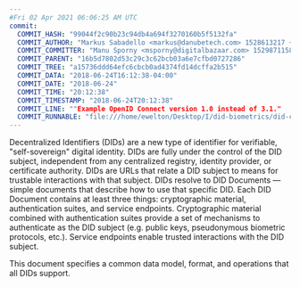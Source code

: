 ```yaml
---
#Fri 02 Apr 2021 06:06:25 AM UTC
commit:
  COMMIT_HASH: "99044f2c90b23c94db4a694f3270160b5f5132fa"
  COMMIT_AUTHOR: "Markus Sabadello <markus@danubetech.com> 1528613217 +0200"
  COMMIT_COMMITTER: "Manu Sporny <msporny@digitalbazaar.com> 1529871158 -0400"
  COMMIT_PARENT: "16b5d7802d53c29c3c62bcb03a6e7cfbd0727286"
  COMMIT_TREE: "a15736ddd64efc6cbcb0ad4374fd14dcffa2b515"
  COMMIT_DATA: "2018-06-24T16:12:38-04:00"
  COMMIT_DATE: "2018-06-24"
  COMMIT_TIME: "20:12:38"
  COMMIT_TIMESTAMP: "2018-06-24T20:12:38"
  COMMIT_LINE: ""Example OpenID Connect version 1.0 instead of 3.1."
  COMMIT_RUNNABLE: "file:///home/ewelton/Desktop/I/did-biometrics/did-core-dataset/analysis/gitinfo/99044f2c90b23c94db4a694f3270160b5f5132fa/snapshot/index.html"
---
```


<section id="abstract">
<p>
Decentralized Identifiers (DIDs) are a new type of identifier for
verifiable, "self-sovereign" digital identity. DIDs are fully under the
control of the DID subject, independent from any centralized registry,
identity provider, or certificate authority. DIDs are URLs that relate a
DID subject to means for trustable interactions with that subject. DIDs
resolve to DID Documents — simple documents that describe how to use that
specific DID. Each DID Document contains at least three things:
cryptographic material, authentication suites, and service endpoints.
Cryptographic material combined with authentication suites provide a set of
mechanisms to authenticate as the DID subject (e.g. public keys,
pseudonymous biometric protocols, etc.). Service endpoints enable
trusted interactions with the DID subject.
      </p>
<p>
This document specifies a common data model, format, and operations that all
DIDs support.
      </p>
</section>
